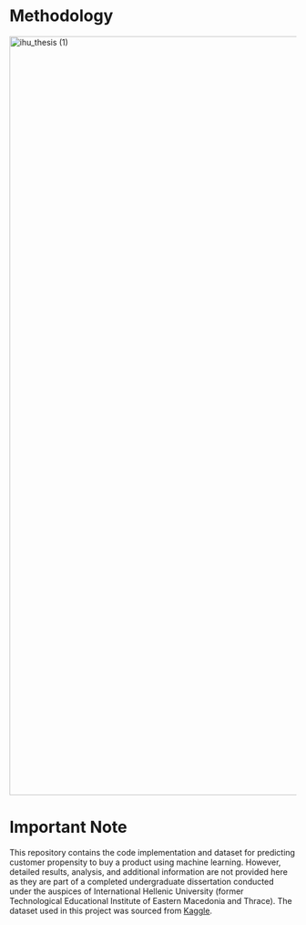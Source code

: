 # Methodology
<img width="1331" alt="ihu_thesis (1)" src="https://github.com/kostask200/predict-propensity-to-buy-ML/assets/52539442/60b2e556-f4fc-4ff2-bc81-ee2b6cb448fb">

# Important Note
This repository contains the code implementation and dataset for predicting customer propensity to buy a product using machine learning. However, detailed results, analysis, and additional information are not provided here as they are part of a completed undergraduate dissertation conducted under the auspices of International Hellenic University (former Technological Educational Institute of Eastern Macedonia and Thrace). The dataset used in this project was sourced from [Kaggle](https://www.kaggle.com/datasets/benpowis/customer-propensity-to-purchase-data).

